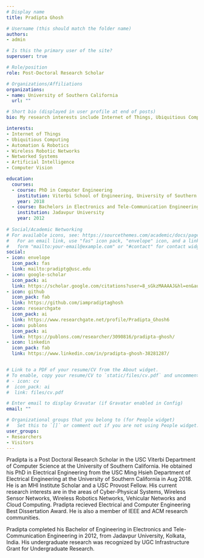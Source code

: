 ```yaml
---
# Display name
title: Pradipta Ghosh

# Username (this should match the folder name)
authors:
- admin

# Is this the primary user of the site?
superuser: true

# Role/position
role: Post-Doctoral Research Scholar

# Organizations/Affiliations
organizations:
- name: University of Southern California
  url: ""

# Short bio (displayed in user profile at end of posts)
bio: My research interests include Internet of Things, Ubiquitious Computing, Automation & Robotics, Networked Systems, and Compute Vision.

interests:
- Internet of Things
- Ubiquitious Computing
- Automation & Robotics
- Wireless Robotic Networks
- Networked Systems
- Artificial Intelligence
- Computer Vision

education:
  courses:
  - course: PhD in Computer Engineering
    institution: Viterbi School of Engineering, University of Southern California
    year: 2018
  - course: Bachelors in Electronics and Tele-Communication Engineering
    institution: Jadavpur University
    year: 2012
  
# Social/Academic Networking
# For available icons, see: https://sourcethemes.com/academic/docs/page-builder/#icons
#   For an email link, use "fas" icon pack, "envelope" icon, and a link in the
#   form "mailto:your-email@example.com" or "#contact" for contact widget.
social:
- icon: envelope
  icon_pack: fas
  link: mailto:pradiptg@usc.edu
- icon: google-scholar
  icon_pack: ai
  link: https://scholar.google.com/citations?user=8_sGkzMAAAAJ&hl=en&authuser=1
- icon: github
  icon_pack: fab
  link: https://github.com/iampradiptaghosh
- icon: researchgate
  icon_pack: ai
  link: https://www.researchgate.net/profile/Pradipta_Ghosh6
- icon: publons
  icon_pack: ai
  link: https://publons.com/researcher/3090816/pradipta-ghosh/
- icon: linkedin
  icon_pack: fab
  link: https://www.linkedin.com/in/pradipta-ghosh-38281287/


# Link to a PDF of your resume/CV from the About widget.
# To enable, copy your resume/CV to `static/files/cv.pdf` and uncomment the lines below.
# - icon: cv
#  icon_pack: ai
#  link: files/cv.pdf

# Enter email to display Gravatar (if Gravatar enabled in Config)
email: ""

# Organizational groups that you belong to (for People widget)
#   Set this to `[]` or comment out if you are not using People widget.
user_groups:
- Researchers
- Visitors
---
```


Pradipta is a Post Doctoral Research Scholar in the USC Viterbi Department of Computer Science at the University of Southern California.
He obtained his PhD in Electrical Engineering from the USC Ming Hsieh Department of Electrical Engineering at the University of Southern California in Aug 2018. He is an MHI Institute Scholar and a USC Provost Fellow. His current research interests are in the areas of Cyber-Physical Systems, Wireless Sensor Networks, Wireless Robotics Networks, Vehicular Networks and Cloud Computing. Pradipta recieved Electrical and Computer Engineering Best Dissertation Award. He is also a member of IEEE and ACM research communities.

Pradipta completed his Bachelor of Engineering in Electronics and Tele-Communication Engineering in 2012, from Jadavpur University, Kolkata, India. His undergraduate research was recognized by UGC Infrastructure Grant for Undergraduate Research.
